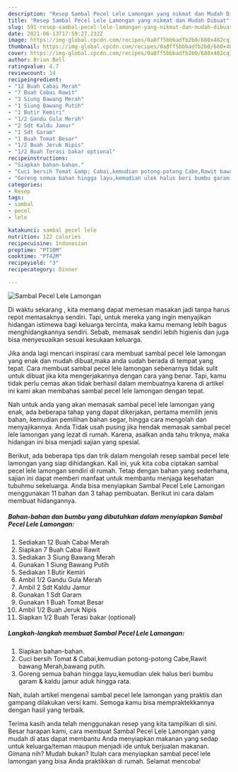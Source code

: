 ```yaml
---
description: "Resep Sambal Pecel Lele Lamongan yang nikmat dan Mudah Dibuat"
title: "Resep Sambal Pecel Lele Lamongan yang nikmat dan Mudah Dibuat"
slug: 591-resep-sambal-pecel-lele-lamongan-yang-nikmat-dan-mudah-dibuat
date: 2021-06-13T17:59:27.232Z
image: https://img-global.cpcdn.com/recipes/0a8ff5bbbadfb2b0/680x482cq70/sambal-pecel-lele-lamongan-foto-resep-utama.jpg
thumbnail: https://img-global.cpcdn.com/recipes/0a8ff5bbbadfb2b0/680x482cq70/sambal-pecel-lele-lamongan-foto-resep-utama.jpg
cover: https://img-global.cpcdn.com/recipes/0a8ff5bbbadfb2b0/680x482cq70/sambal-pecel-lele-lamongan-foto-resep-utama.jpg
author: Brian Bell
ratingvalue: 4.7
reviewcount: 14
recipeingredient:
- "12 Buah Cabai Merah"
- "7 Buah Cabai Rawit"
- "3 Siung Bawang Merah"
- "1 Siung Bawang Putih"
- "1 Butir Kemiri"
- "1/2 Gandu Gula Merah"
- "2 Sdt Kaldu Jamur"
- "1 Sdt Garam"
- "1 Buah Tomat Besar"
- "1/2 Buah Jeruk Nipis"
- "1/2 Buah Terasi bakar optional"
recipeinstructions:
- "Siapkan bahan-bahan."
- "Cuci bersih Tomat &amp; Cabai,kemudian potong-potong Cabe,Rawit bawang Merah,bawang putih."
- "Goreng semua bahan hingga layu,kemudian ulek halus beri bumbu garam &amp; kaldu jamur aduk hingga rata."
categories:
- Resep
tags:
- sambal
- pecel
- lele

katakunci: sambal pecel lele 
nutrition: 122 calories
recipecuisine: Indonesian
preptime: "PT10M"
cooktime: "PT42M"
recipeyield: "3"
recipecategory: Dinner

---
```



![Sambal Pecel Lele Lamongan](https://img-global.cpcdn.com/recipes/0a8ff5bbbadfb2b0/680x482cq70/sambal-pecel-lele-lamongan-foto-resep-utama.jpg)

Di waktu  sekarang , kita memang dapat memesan masakan jadi tanpa harus repot memasaknya sendiri. Tapi, untuk mereka yang ingin menyajikan hidangan istimewa bagi keluarga tercinta, maka kamu memang lebih bagus menghidangkannya sendiri. Sebab, memasak sendiri lebih higienis dan juga bisa menyesuaikan sesuai kesukaan keluarga.

Jika anda lagi mencari inspirasi cara membuat sambal pecel lele lamongan yang enak dan mudah dibuat,maka anda sudah berada di tempat yang tepat. Cara membuat sambal pecel lele lamongan  sebenarnya tidak sulit untuk dibuat jika kita mengerjakannya dengan cara yang benar. Tapi, kamu tidak perlu cemas akan tidak berhasil dalam membuatnya 
karena di artikel ini kami akan membahas sambal pecel lele lamongan dengan tepat.  



Nah untuk anda yang akan memasak sambal pecel lele lamongan yang enak, ada beberapa tahap yang dapat dikerjakan, pertama memilih jenis bahan, kemudian pemilihan bahan segar, hingga cara mengolah dan menyajikannya. Anda Tidak usah pusing jika hendak memasak sambal pecel lele lamongan yang lezat di rumah. Karena, asalkan anda  tahu triknya, maka hidangan ini bisa menjadi sajian yang spesial.

Berikut, ada beberapa tips dan trik dalam mengolah resep sambal pecel lele lamongan yang siap dihidangkan. Kali ini, yuk kita coba ciptakan sambal pecel lele lamongan sendiri di rumah. Tetap dengan bahan yang sederhana, sajian ini dapat memberi manfaat untuk membantu menjaga kesehatan tubuhmu sekeluarga. Anda bisa menyiapkan Sambal Pecel Lele Lamongan menggunakan 11 bahan dan 3 tahap pembuatan. Berikut ini cara dalam membuat hidangannya.

<!--inarticleads1-->

##### Bahan-bahan dan bumbu yang dibutuhkan dalam menyiapkan Sambal Pecel Lele Lamongan:

1. Sediakan 12 Buah Cabai Merah
1. Siapkan 7 Buah Cabai Rawit
1. Sediakan 3 Siung Bawang Merah
1. Gunakan 1 Siung Bawang Putih
1. Sediakan 1 Butir Kemiri
1. Ambil 1/2 Gandu Gula Merah
1. Ambil 2 Sdt Kaldu Jamur
1. Gunakan 1 Sdt Garam
1. Gunakan 1 Buah Tomat Besar
1. Ambil 1/2 Buah Jeruk Nipis
1. Siapkan 1/2 Buah Terasi bakar (optional)




<!--inarticleads2-->

##### Langkah-langkah membuat Sambal Pecel Lele Lamongan:

1. Siapkan bahan-bahan.
1. Cuci bersih Tomat &amp; Cabai,kemudian potong-potong Cabe,Rawit bawang Merah,bawang putih.
1. Goreng semua bahan hingga layu,kemudian ulek halus beri bumbu garam &amp; kaldu jamur aduk hingga rata.




Nah, itulah artikel mengenai  sambal pecel lele lamongan  yang praktis dan gampang dilakukan versi kami. Semoga kamu bisa mempraktekkannya dengan hasil yang terbaik. 

Terima kasih anda telah menggunakan resep yang kita tampilkan di sini. Besar harapan kami, cara membuat  Sambal Pecel Lele Lamongan yang mudah di atas dapat membantu Anda menyiapkan makanan yang sedap untuk keluarga/teman maupun menjadi ide untuk berjualan makanan. Gimana nih? Mudah bukan? Itulah cara menyiapkan sambal pecel lele lamongan yang bisa Anda praktikkan di rumah. Selamat mencoba!

